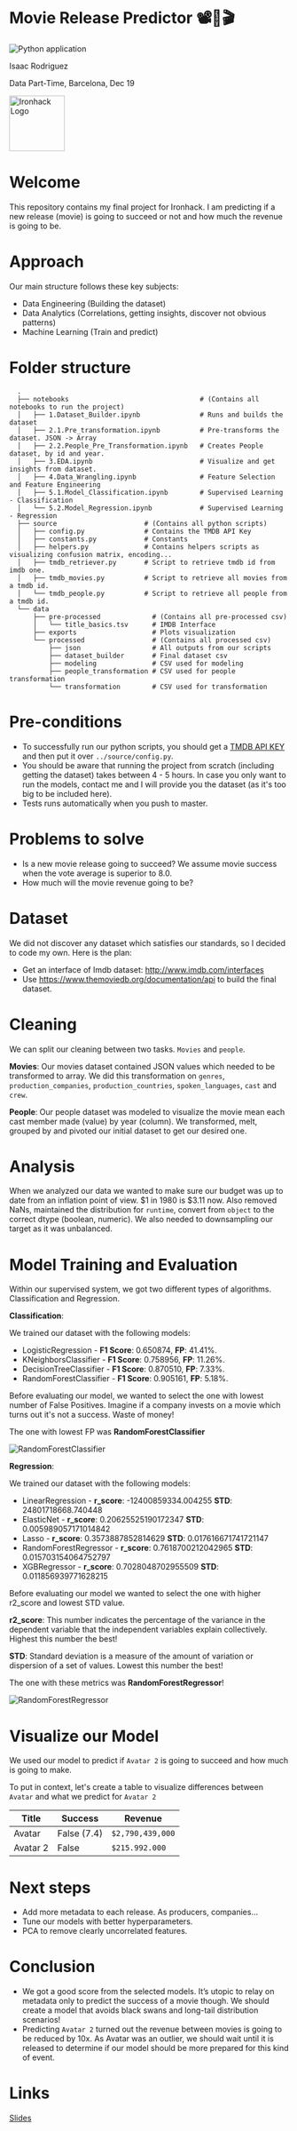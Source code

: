 # Movie Release Predictor 📽🍿🎬

![Python application](https://github.com/sideround/predict-revenue-new-releases/workflows/Python%20application/badge.svg)

Isaac Rodriguez

Data Part-Time, Barcelona, Dec 19

<img src="https://bit.ly/2VnXWr2" alt="Ironhack Logo" width="100"/>

# Welcome

This repository contains my final project for Ironhack. I am predicting if a new release (movie) is going to succeed or not and how much the revenue is going to be.

# Approach

Our main structure follows these key subjects:

- Data Engineering (Building the dataset)
- Data Analytics (Correlations, getting insights, discover not obvious patterns)
- Machine Learning (Train and predict)

# Folder structure

```
  .
  ├── notebooks                                 # (Contains all notebooks to run the project)
  │   ├── 1.Dataset_Builder.ipynb               # Runs and builds the dataset
  │   ├── 2.1.Pre_transformation.ipynb          # Pre-transforms the dataset. JSON -> Array     
  │   ├── 2.2.People_Pre_Transformation.ipynb   # Creates People dataset, by id and year.
  │   ├── 3.EDA.ipynb                           # Visualize and get insights from dataset.
  │   ├── 4.Data_Wrangling.ipynb                # Feature Selection and Feature Engineering
  │   ├── 5.1.Model_Classification.ipynb        # Supervised Learning - Classification
  │   └── 5.2.Model_Regression.ipynb            # Supervised Learning - Regression
  ├── source                      # (Contains all python scripts)      
  │   ├── config.py               # Contains the TMDB API Key
  │   ├── constants.py            # Constants  
  │   ├── helpers.py              # Contains helpers scripts as visualizing confusion matrix, encoding...  
  │   ├── tmdb_retriever.py       # Script to retrieve tmdb id from imdb one.  
  │   ├── tmdb_movies.py          # Script to retrieve all movies from a tmdb id.
  │   └── tmdb_people.py          # Script to retrieve all people from a tmdb id.
  └── data
      ├── pre-processed             # (Contains all pre-processed csv)
      │   └── title_basics.tsv      # IMDB Interface
      ├── exports                   # Plots visualization
      └── processed                 # (Contains all processed csv)
          ├── json                  # All outputs from our scripts
          ├── dataset_builder       # Final dataset csv
          ├── modeling              # CSV used for modeling
          ├── people_transformation # CSV used for people transformation
          └── transformation        # CSV used for transformation  
```

# Pre-conditions

- To successfully run our python scripts, you should get a [TMDB API KEY](https://www.themoviedb.org/documentation/api) and then put it over `../source/config.py`.
- You should be aware that running the project from scratch (including getting the dataset) takes between 4 - 5 hours. In case you only want to run the models, contact me and I will provide you the dataset (as it's too big to be included here).
- Tests runs automatically when you push to master.

# Problems to solve

- Is a new movie release going to succeed? We assume movie success when the vote average is superior to 8.0.
- How much will the movie revenue going to be?

# Dataset

We did not discover any dataset which satisfies our standards, so I decided to code my own. Here is the plan:

- Get an interface of Imdb dataset: http://www.imdb.com/interfaces
- Use https://www.themoviedb.org/documentation/api to build the final dataset.

# Cleaning

We can split our cleaning between two tasks. `Movies` and `people`.

**Movies**: Our movies dataset contained JSON values which needed to be transformed to array. We did this transformation on `genres`, `production_companies`, `production_countries`, `spoken_languages`, `cast` and `crew`.

**People**: Our people dataset was modeled to visualize the movie mean each cast member made (value) by year (column). We transformed, melt, grouped by and pivoted our initial dataset to get our desired one.

# Analysis

When we analyzed our data we wanted to make sure our budget was up to date from an inflation point of view. $1 in 1980 is $3.11 now. Also removed NaNs, maintained the distribution for `runtime`, convert from `object` to the correct dtype (boolean, numeric). We also needed to downsampling our target as it was unbalanced.

# Model Training and Evaluation

Within our supervised system, we got two different types of algorithms. Classification and Regression.

**Classification**:

We trained our dataset with the following models:

- LogisticRegression - **F1 Score**: 0.650874, **FP**: 41.41%.
- KNeighborsClassifier - **F1 Score**: 0.758956, **FP**: 11.26%.
- DecisionTreeClassifier - **F1 Score**: 0.870510, **FP**: 7.33%.
- RandomForestClassifier - **F1 Score**: 0.905161, **FP**: 5.18%.

Before evaluating our model, we wanted to select the one with lowest number of False Positives. Imagine if a company invests on a movie which turns out it's not a success. Waste of money!

The one with lowest FP was **RandomForestClassifier**

![RandomForestClassifier](data/exports/RandomForestClassifier_classification_heatmap.png)

**Regression**:

We trained our dataset with the following models:

- LinearRegression - **r_score**: -12400859334.004255 **STD**: 24801718668.740448
- ElasticNet - **r_score**: 0.20625525190172347 **STD**: 0.005989057171014842
- Lasso - **r_score**: 0.3573887852814629 **STD**: 0.017616671741721147
- RandomForestRegressor - **r_score**: 0.7618700212042965 **STD**: 0.015703154064752797
- XGBRegressor - **r_score**: 0.7028048702955509 **STD**: 0.011856939771628215

Before evaluating our model we wanted to select the one with higher r2_score and lowest STD value.

**r2_score**: This number indicates the percentage of the variance in the dependent variable that the independent variables explain collectively. Highest this number the best!

**STD**: Standard deviation is a measure of the amount of variation or dispersion of a set of values. Lowest this number the best!

The one with these metrics was **RandomForestRegressor**!

![RandomForestRegressor](data/exports/RandomForestRegressor_regression_scatter.png)

# Visualize our Model

We used our model to predict if `Avatar 2` is going to succeed and how much is going to make.

To put in context, let's create a table to visualize differences between `Avatar` and what we predict for `Avatar 2`

<table>
    <thead>
      <tr>
        <th>Title</th>
        <th>Success</th>
        <th>Revenue</th>
      </tr>
    </thead>
    <tbody>
        <tr>
            <td>Avatar</td>
            <td>False (7.4)</td>
            <td><code>$2,790,439,000</code></td>
        </tr>
        <tr>
            <td>Avatar 2</td>
            <td>False</td>
            <td><code>$215.992.000</code></td>
        </tr>
    </tbody>
  </table>

# Next steps

- Add more metadata to each release. As producers, companies...
- Tune our models with better hyperparameters.
- PCA to remove clearly uncorrelated features.

# Conclusion

- We got a good score from the selected models. It’s utopic to relay on metadata only to predict the success of a movie though. We should create a model that avoids black swans and long-tail distribution scenarios!
- Predicting `Avatar 2` turned out the revenue between movies is going to be reduced by 10x. As Avatar was an outlier, we should wait until it is released to determine if our model should be more prepared for this kind of event.

# Links

[Slides](https://drive.google.com/file/d/1x8zbtqVa8g73yLTOwFXDrr5NSRB9bXQ2/view)  
